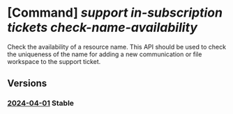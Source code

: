 # [Command] _support in-subscription tickets check-name-availability_

Check the availability of a resource name. This API should be used to check the uniqueness of the name for adding a new communication or file workspace to the support ticket.

## Versions

### [2024-04-01](/Resources/mgmt-plane/L3N1YnNjcmlwdGlvbnMve30vcHJvdmlkZXJzL21pY3Jvc29mdC5zdXBwb3J0L3N1cHBvcnR0aWNrZXRzL3t9L2NoZWNrbmFtZWF2YWlsYWJpbGl0eQ==/2024-04-01.xml) **Stable**

<!-- mgmt-plane /subscriptions/{}/providers/microsoft.support/supporttickets/{}/checknameavailability 2024-04-01 -->
